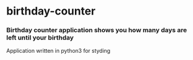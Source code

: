 # birthday-counter

### Birthday counter application shows you how many days are left until your birthday

Application written in python3 for styding 

